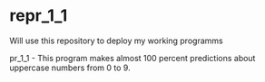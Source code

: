 # repr_1_1
Will use this repository to deploy my working programms

pr_1_1 - This program makes almost 100 percent predictions about uppercase numbers from 0 to 9.
